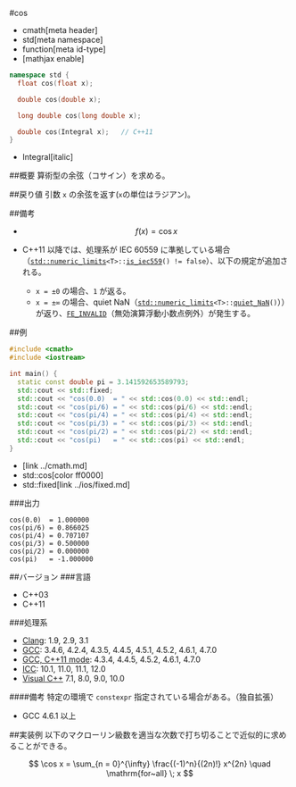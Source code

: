 #cos
* cmath[meta header]
* std[meta namespace]
* function[meta id-type]
* [mathjax enable]

```cpp
namespace std {
  float cos(float x);

  double cos(double x);

  long double cos(long double x);

  double cos(Integral x);   // C++11
}
```
* Integral[italic]

##概要
算術型の余弦（コサイン）を求める。


##戻り値
引数 `x` の余弦を返す(`x`の単位はラジアン)。


##備考
- $$ f(x) = \cos x $$
- C++11 以降では、処理系が IEC 60559 に準拠している場合（[`std::numeric_limits`](../limits/numeric_limits.md)`<T>::`[`is_iec559`](../limits/numeric_limits/is_iec559.md)`() != false`）、以下の規定が追加される。

	- `x = ±0` の場合、`1` が返る。
	- `x = ±∞` の場合、quiet NaN（[`std::numeric_limits`](../limits/numeric_limits.md)`<T>::`[`quiet_NaN`](../limits/numeric_limits/quiet_nan.md)`()`）） が返り、[`FE_INVALID`](../cfenv/fe_invalid.md)（無効演算浮動小数点例外）が発生する。


##例
```cpp
#include <cmath>
#include <iostream>

int main() {
  static const double pi = 3.141592653589793;
  std::cout << std::fixed;
  std::cout << "cos(0.0)  = " << std::cos(0.0) << std::endl;
  std::cout << "cos(pi/6) = " << std::cos(pi/6) << std::endl;
  std::cout << "cos(pi/4) = " << std::cos(pi/4) << std::endl;
  std::cout << "cos(pi/3) = " << std::cos(pi/3) << std::endl;
  std::cout << "cos(pi/2) = " << std::cos(pi/2) << std::endl;
  std::cout << "cos(pi)   = " << std::cos(pi) << std::endl;
}
```
* <cmath>[link ../cmath.md]
* std::cos[color ff0000]
* std::fixed[link ../ios/fixed.md]

###出力
```
cos(0.0)  = 1.000000
cos(pi/6) = 0.866025
cos(pi/4) = 0.707107
cos(pi/3) = 0.500000
cos(pi/2) = 0.000000
cos(pi)   = -1.000000
```

##バージョン
###言語
- C++03
- C++11

###処理系
- [Clang](/implementation.md#clang): 1.9, 2.9, 3.1
- [GCC](/implementation.md#gcc): 3.4.6, 4.2.4, 4.3.5, 4.4.5, 4.5.1, 4.5.2, 4.6.1, 4.7.0
- [GCC, C++11 mode](/implementation.md#gcc): 4.3.4, 4.4.5, 4.5.2, 4.6.1, 4.7.0
- [ICC](/implementation.md#icc): 10.1, 11.0, 11.1, 12.0
- [Visual C++](/implementation.md#visual_cpp) 7.1, 8.0, 9.0, 10.0

####備考
特定の環境で `constexpr` 指定されている場合がある。（独自拡張）

- GCC 4.6.1 以上


##実装例
以下のマクローリン級数を適当な次数で打ち切ることで近似的に求めることができる。

$$ \cos x = \sum_{n = 0}^{\infty} \frac{(-1)^n}{(2n)!} x^{2n} \quad \mathrm{for~all} \; x $$
